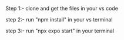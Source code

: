 Step 1:- clone and get the files in your vs code 

step 2:- run "npm install" in your vs terminal

step 3:- run "npx expo start" in your terminal
